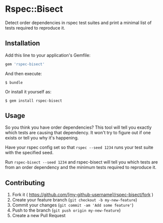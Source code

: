 # Rspec::Bisect

Detect order dependencies in rspec test suites and print a minimal list of tests required to reproduce it.

## Installation

Add this line to your application's Gemfile:

```ruby
gem 'rspec-bisect'
```

And then execute:

    $ bundle

Or install it yourself as:

    $ gem install rspec-bisect

## Usage

So you think you have order dependencies? This tool will tell you exactly which tests are causing that dependency. It won't try to figure out if one exists or tell you why it's happening.

Have your rspec config set so that ```rspec --seed 1234``` runs your test suite with the specified seed.

Run ```rspec-bisect --seed 1234``` and rspec-bisect will tell you which tests are from an order dependency and the minimum tests required to reproduce it.

## Contributing

1. Fork it ( https://github.com/[my-github-username]/rspec-bisect/fork )
2. Create your feature branch (`git checkout -b my-new-feature`)
3. Commit your changes (`git commit -am 'Add some feature'`)
4. Push to the branch (`git push origin my-new-feature`)
5. Create a new Pull Request

